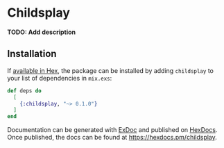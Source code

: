 # Childsplay

**TODO: Add description**

## Installation

If [available in Hex](https://hex.pm/docs/publish), the package can be installed
by adding `childsplay` to your list of dependencies in `mix.exs`:

```elixir
def deps do
  [
    {:childsplay, "~> 0.1.0"}
  ]
end
```

Documentation can be generated with [ExDoc](https://github.com/elixir-lang/ex_doc)
and published on [HexDocs](https://hexdocs.pm). Once published, the docs can
be found at <https://hexdocs.pm/childsplay>.

